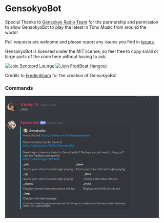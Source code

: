 # GensokyoBot
Special Thanks to  [Gensokyo Radio Team](https://gensokyoradio.net) for the partnership and permission to allow GensokyoBot to play the latest in Toho Music from around the world!

Pull requests are welcome and please report any issues you find in [issues](https://github.com/SixAiy/GensokyoBot/issues).

GensokyoBot is licensed under the MIT license, so feel free to copy small or large parts of the code here without having to ask.

[![Join Sentcord Lounge](https://discordapp.com/api/guilds/714375666539298887/embed.png?style=banner2)](https://gensokyobot.com/discord)
[![Join FredBoat Hangout](https://discordapp.com/api/guilds/174820236481134592/embed.png?style=banner2)](https://discord.gg/cgPFW4q)

Credits to [Frederikham](https://github.com/Frederikam) for the creation of GensokyoBot

### Commands
![Help](https://raw.githubusercontent.com/SixAiy/GensokyoBotJava/master/helpcommand.png)


